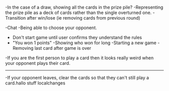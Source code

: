 -In the case of a draw, showing all the cards in the prize pile?
-Representing the prize pile as a deck of cards rather than the single overturned one.
-Transition after win/lose (ie removing cards from previous round)


-Chat
-Being able to choose your opponent.


- Don't start game until user confirms they understand the rules
- "You won 1 points"
-Showing who won for long
-Starting a new game
-Removing last card after game is over

-If you are the first person to play a card then it looks really weird when your opponent plays their card.

------------
-If your opponent leaves, clear the cards so that they can't still play a card.hallo
stuff
localchanges
